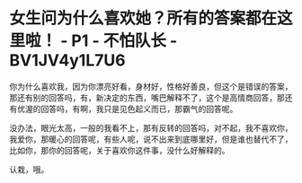 # 女生问为什么喜欢她？所有的答案都在这里啦！ - P1 - 不怕队长 - BV1JV4y1L7U6

你为什么喜欢我，因为你漂亮好看，身材好，性格好善良，但这个是错误的答案，那还有别的回答吗，有，新决定的东西，嘴巴解释不了，这个是高情商回答，那还有优渥的回答吗，有啊，我只是见色起义而已，那霸气的回答呢。

没办法，眼光太高，一般的我看不上，那有反转的回答吗，对不起，我不喜欢你，我爱你，那暖心的回答呢，有些人呢，说不出来到底哪里好，但是谁也替代不了，比如你，那你的回答呢，关于喜欢你这件事，没什么好解释的。

认栽，哦。